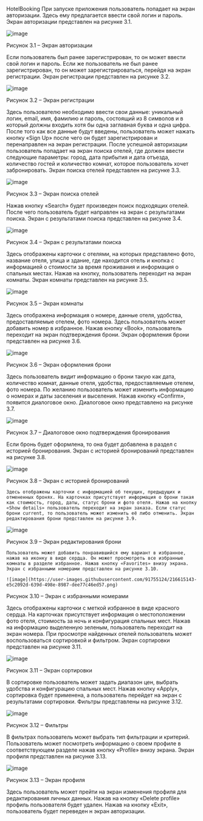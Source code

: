 HotelBooking
При запуске приложения пользователь попадает на экран авторизации. Здесь ему предлагается ввести свой логин и пароль. Экран авторизации представлен на рисунке 3.1.

 ![image](https://user-images.githubusercontent.com/91755124/216614703-4584f94c-9529-4055-b82d-29bc1eecabfd.png)

Рисунок 3.1 – Экран авторизации

Если пользователь был ранее зарегистрирован, то он может ввести свой логин и пароль. 
Если же пользователь не был ранее зарегистрирован, то он может зарегистрироваться, перейдя на экран регистрации. Экран регистрации представлен на рисунке 3.2.

![image](https://user-images.githubusercontent.com/91755124/216614854-92ea0b45-4e51-49d3-979e-4b0820c5bda3.png)

Рисунок 3.2 – Экран регистрации

Здесь пользователю необходимо ввести свои данные: уникальный логин, email, имя, фамилию и пароль, состоящий из 8 символов и в который должны входить хотя бы одна заглавная буква и одна цифра. После того как все данные будут введены, пользователь может нажать кнопку «Sign Up» после чего он будет зарегистрирован и перенаправлен на экран регистрации.
После успешной авторизации пользователь попадает на экран поиска отелей, где должен ввести следующие параметры: город, дата прибытия и дата отъезда, количество гостей и количество комнат, которое пользователь хочет забронировать. Экран поиска отелей представлен на рисунке 3.3.
 
![image](https://user-images.githubusercontent.com/91755124/216614937-bb5d75aa-12a3-4a71-a8f3-be6cdda924d9.png)

Рисунок 3.3 – Экран поиска отелей

Нажав кнопку «Search» будет произведен поиск подходящих отелей. После чего пользователь будет направлен на экран с результатами поиска. Экран с результатами поиска представлен на рисунке 3.4.
 
 ![image](https://user-images.githubusercontent.com/91755124/216614980-ae1cf2f3-7041-4837-b420-7f6a851891a0.png)

Рисунок 3.4 – Экран с результатами поиска

Здесь отображены карточки с отелями, на которых представлено фото, название отеля, улица и здание, где находится отель и кнопка с информацией о стоимости за время проживания и информация о спальных местах. Нажав на кнопку, пользователь переходит на экран комнаты. Экран комнаты представлен на рисунке 3.5.

![image](https://user-images.githubusercontent.com/91755124/216615002-66cf0123-ed6c-4ea0-b92b-fe8af61eeaf5.png)

Рисунок 3.5 – Экран комнаты

Здесь отображена информация о номере, данные отеля, удобства, предоставляемые отелем, фото номера. Здесь пользователь может добавить номер в избранное. Нажав кнопку «Book», пользователь переходит на экран подтверждения брони. Экран оформления брони представлен на рисунке 3.6.

 ![image](https://user-images.githubusercontent.com/91755124/216615046-5ddcb300-86b2-4723-bec5-9b8490c3ef3b.png)

Рисунок 3.6 – Экран оформления брони

Здесь пользователь видит информацию о брони такую как дата, количество комнат, данные отеля, удобства, предоставляемые отелем, фото номера. По желанию пользователь может изменить информацию о номерах и даты заселения и выселения. Нажав кнопку «Confirm», появится диалоговое окно. Диалоговое окно представлено на рисунке 3.7.

 ![image](https://user-images.githubusercontent.com/91755124/216615068-9cf2f741-a897-4788-8c50-8efa128c7a60.png)

Рисунок 3.7 – Диалоговое окно подтверждения бронирования

Если бронь будет оформлена, то она будет добавлена в раздел с историей бронирования. Экран с историей бронирований представлен на рисунке 3.8.

  ![image](https://user-images.githubusercontent.com/91755124/216615099-202eb31c-4495-4640-b9ff-6ff5b78c4d35.png)

Рисунок 3.8 – Экран с историей бронирований

	Здесь отображены карточки с информацией об текущих, предыдущих и отмененных бронях. На карточках присутствует информация о брони такая как стоимость, город, даты, статус брони и фото отеля. Нажав на кнопку «Show details» пользователь переходит на экран заказа. Если статус брони current, то пользователь может изменить её либо отменить. Экран редактирования брони представлен на рисунке 3.9.

 ![image](https://user-images.githubusercontent.com/91755124/216615112-e743704f-a06b-419b-ad02-f2b2e42a09af.png)

Рисунок 3.9 – Экран редактирования брони

	Пользователь может добавить понравившийся ему вариант в избранное, нажав на иконку в виде сердца. Он может просмотреть все избранные комнаты в разделе избранное. Нажав кнопку «Favorites» внизу экрана. Экран с избранными номерами представлен на рисунке 3.10.
  
	![image](https://user-images.githubusercontent.com/91755124/216615143-e5c2092d-639d-498e-8987-dee77c46ed57.png)

Рисунок 3.10 – Экран с избранными номерами

Здесь отображены карточки с меткой избранное в виде красного сердца. На карточках присутствует информация о местоположении фото отеля, стоимость за ночь и конфигурация спальных мест. Нажав на информацию выделенную зеленым, пользователь переходит на экран номера. 
При просмотре найденных отелей пользователь может воспользоваться сортировкой и фильтром. Экран сортировки представлен на рисунке 3.11.
 
![image](https://user-images.githubusercontent.com/91755124/216615165-bed5679e-63f3-4686-a70d-4fd07faf05e6.png)

Рисунок 3.11 – Экран сортировки

В сортировке пользователь может задать диапазон цен, выбрать удобства и конфигурацию спальных мест.  Нажав кнопку «Apply», сортировка будет применена, а пользователь перейдет на экран с результатами сортировки. Фильтры представлены на рисунке 3.12.
 
![image](https://user-images.githubusercontent.com/91755124/216615181-f37043d8-8f0d-46c5-bc29-f21842295db5.png)

Рисунок 3.12 – Фильтры

В фильтрах пользователь может выбрать тип фильтрации и критерий.
Пользователь может посмотреть информацию о своем профиле в соответствующем разделе нажав кнопку «Profile» внизу экрана. Экран профиля представлен на рисунке 3.13.
 
![image](https://user-images.githubusercontent.com/91755124/216615202-b49340e1-26f3-4f5e-8374-7feb169daf77.png)

Рисунок 3.13 – Экран профиля

Здесь пользователь может прейти на экран изменения профиля для редактирования личных данных. Нажав на кнопку «Delete profile» профиль пользователя будет удален. Нажав на кнопку «Exit», пользователь будет переведен н экран авторизации.
